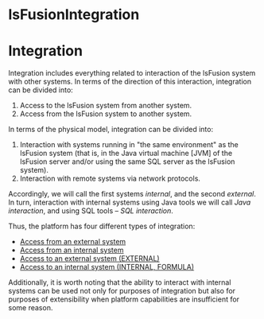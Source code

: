 # lsFusionIntegration

# Integration

Integration includes everything related to interaction of the lsFusion system with other systems. In terms of the direction of this interaction, integration can be divided into: 

1.  Access to the lsFusion system from another system.
2.  Access from the lsFusion system to another system.

In terms of the physical model, integration can be divided into:

1.  Interaction with systems running in "the same environment" as the lsFusion system (that is, in the Java virtual machine \[JVM\] of the lsFusion server and/or using the same SQL server as the lsFusion system).
2.  Interaction with remote systems via network protocols.

Accordingly, we will call the first systems *internal*, and the second *external*. In turn, interaction with internal systems using Java tools we will call *Java interaction*, and using SQL tools – *SQL interaction*.

Thus, the platform has four different types of integration:

-   [Access from an external system](lsFusionAccess_from_an_external_system.md)
-   [Access from an internal system](lsFusionAccess_from_an_internal_system.md)
-   [Access to an external system (EXTERNAL)](lsFusionAccess_to_an_external_system_EXTERNAL_.md) 
-   [Access to an internal system (INTERNAL, FORMULA)](lsFusionAccess_to_an_internal_system_INTERNAL_FORMULA_.md)

Additionally, it is worth noting that the ability to interact with internal systems can be used not only for purposes of integration but also for purposes of extensibility when platform capabilities are insufficient for some reason.
